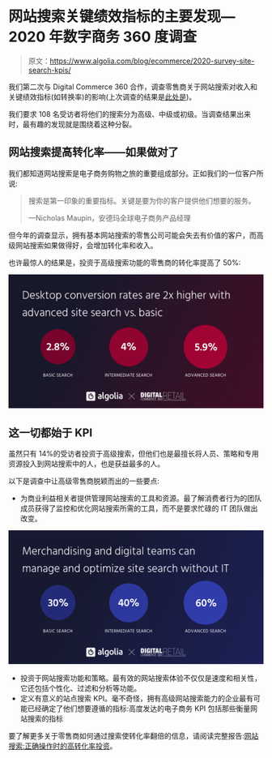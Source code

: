 # 网站搜索关键绩效指标的主要发现—2020 年数字商务 360 度调查

> 原文：<https://www.algolia.com/blog/ecommerce/2020-survey-site-search-kpis/>

我们第二次与 Digital Commerce 360 合作，调查零售商关于网站搜索对收入和关键绩效指标(如转换率)的影响(上次调查的结果是[此处是](https://resources.algolia.com/reports-2/internet-retailer-survey-kpis-site-search))。

我们要求 108 名受访者将他们的搜索分为高级、中级或初级。当调查结果出来时，最有趣的发现就是围绕着这种分裂。

## [](#site-search-boosts-conversion-rates-%e2%80%94-when-done-right)网站搜索提高转化率——如果做对了

我们都知道网站搜索是电子商务购物之旅的重要组成部分。正如我们的一位客户所说:

> 搜索是第一印象的重要指标。关键是要为你的客户提供他们想要的服务。
> 
> —Nicholas Maupin，安德玛全球电子商务产品经理

但今年的调查显示，拥有基本网站搜索的零售公司可能会失去有价值的客户，而高级网站搜索如果做得好，会增加转化率和收入。

也许最惊人的结果是，投资于高级搜索功能的零售商的转化率提高了 50%:

[![impact of search maturity on site search KPIs](img/910775a63389e4f9d75098617c4ff7d3.png)](https://blog-api.algolia.com/wp-content/uploads/2020/07/Digital-commerce-360-Ad-1.png)

## [](#it-all-starts-with-kpis)这一切都始于 KPI

虽然只有 14%的受访者投资于高级搜索，但他们也是最擅长将人员、策略和专用资源投入到网站搜索中的人，也是获益最多的人。

以下是调查中让高级零售商脱颖而出的一些要点:

*   为商业利益相关者提供管理网站搜索的工具和资源。最了解消费者行为的团队成员获得了监控和优化网站搜索所需的工具，而不是要求忙碌的 IT 团队做出改变。

[![](img/e0f7008e120d5559ef91d93aa518fb95.png)](https://blog-api.algolia.com/wp-content/uploads/2020/07/Digital-commerce-360-Ad-5.png)

*   投资于网站搜索功能和策略。最有效的网站搜索体验不仅仅是速度和相关性，它还包括个性化、过滤和分析等功能。
*   定义有意义的站点搜索 KPI。毫不奇怪，拥有高级网站搜索能力的企业最有可能已经确定了他们想要遵循的指标:高度发达的电子商务 KPI 包括那些衡量网站搜索的指标

要了解更多关于零售商如何通过搜索使转化率翻倍的信息，请阅读完整报告:[网站搜索:正确操作时的高转化率投资](https://resources.algolia.com/webinars/how-retailers-double-their-conversions-with-search)。
